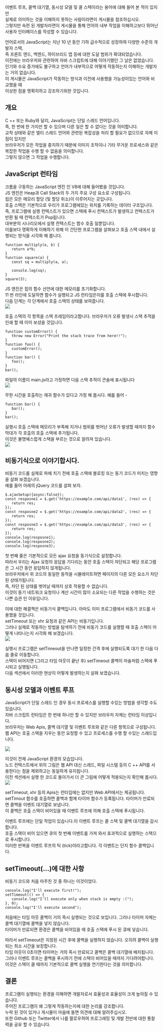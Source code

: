 이벤트 루프, 콜백 대기열, 동시성 모델 및 콜 스택이라는 용어에 대해 들어 본 적이 있지만  
실제로 의미하는 것을 이해하지 못하는 사람이라면이 게시물을 참조하십시오.  
그렇지만 숙련 된 개발자라면이 게시물을 통해 언어의 내부 작업을 이해하고보다 뛰어난 사용자 인터페이스를 작성할 수 있습니다.

언어로서의 JavaScript는 지난 10 년 동안 기하 급수적으로 성장하여 다양한 수준의 개발자 스택,  
즉 프론트 엔드, 백엔드, 하이브리드 앱 등에 대한 도달 범위가 확대되었습니다.  
이전에는 브라우저와 관련하여 자바 스크립트에 대해 이야기했던 그 날은 없었습니다.  
인기와 수요 증가에도 불구하고 언어가 내부적으로 어떻게 작동하는지 이해하는 개발자는 거의 없습니다.  
이 게시물은 JavaScript가 작동하는 방식과 이전에 사용했을 가능성이있는 언어와 비교했을 때  
이상한 점을 명확히하고 강조하기위한 것입니다.

## 개요
C ++ 또는 Ruby와 달리, JavaScript는 단일 스레드 언어입니다.  
즉, 한 번에 한 가지만 할 수 있으며 다른 일은 할 수 없다는 것을 의미합니다.  
교착 상태와 같은 멀티 스레드 언어와 관련된 복잡성을 처리 할 필요가 없으므로 자체 이점이 있지만  
브라우저가 모든 작업을 중지하기 때문에 이미지 조작이나 기타 무거운 프로세스와 같은 복잡한 작업을 수행 할 수 없음을 의미합니다.  
그렇지 않으면 그 작업을 수행합니다.

## JavaScript 런타임
크롬을 구동하는 JavaScript 엔진 인 V8에 대해 들어봤을 것입니다.  
JS 엔진은 Heap과 Call Stack의 두 가지 주요 구성 요소로 구성됩니다.  
힙은 모든 메모리 할당 (및 할당 취소)이 이루어지는 곳입니다.  
호출 스택은 기본적으로 우리가 프로그램에있는 위치를 기록하는 데이터 구조입니다.  
즉, 프로그램에 실행 컨텍스트가 있으면 스택에 푸시 컨텍스트가 발생하고 컨텍스트가 반환 될 때 컨텍스트가 Pop됩니다.  
대부분의 시나리오에서 실행 컨텍스트는 함수 호출 일뿐입니다.  
이를보다 명확하게 이해하기 위해 이 간단한 프로그램을 살펴보고 호출 스택 내에서 실행되는 방식을 시각화 해 봅니다.
````
function multiply(a, b) {
   return a*b;
}
function square(a) {
   const sq = multiply(a, a);
   
   console.log(sq);
}
square(3);
````
JS 엔진은 힙의 함수 선언에 대한 메모리를 초기화합니다.  
11 번 라인에 도달하면 함수가 실행되고 JS 런타임은이를 호출 스택에 푸시합니다.  
다음 단계는 각 단계에서 호출 스택의 상태를 보여줍니다.  
![](https://d6vdma9166ldh.cloudfront.net/media/images/b2fcbdc1-0f26-44f3-8840-1e2fe3f182fe.gif)

호출 스택의 각 항목을 스택 프레임이라고합니다. 브라우저가 오류 발생시 스택 추적을 인쇄 할 때 이미 보셨을 것입니다.
````
function customError() {
   throw new Error("Print the stack trace from here!!");
}
function foo() {
   customError();
}
function bar() {
   foo();
}
bar();
````

파일의 이름이 main.js라고 가정하면 다음 스택 추적이 콘솔에 표시됩니다  
![](https://d6vdma9166ldh.cloudfront.net/media/images/b4feef72-e1b9-4911-a6de-49e3720dcd2e.png)


무한 시간을 호출하는 재귀 함수가 있다고 가정 해 봅시다. 예를 들어 -
````
function bar() {
   bar();
}
bar();
````

실행시 호출 스택에 메모리가 부족해 지거나 범위를 벗어난 오류가 발생할 때까지 함수 막대가 각 호출의 호출 스택에 추가됩니다.  
이것은 불명예스럽게 스택을 부르는 것으로 알려져 있습니다.  
![](https://d6vdma9166ldh.cloudfront.net/media/images/40e72906-0de3-43bc-b18b-d92c3356861d.png)

## 비동기식으로 이야기합시다.
비동기 코드를 실제로 파헤 치기 전에 호출 스택에 블로킹 또는 동기 코드가 미치는 영향을 살펴 보겠습니다.  
예를 들어 아래의 jQuery 코드를 살펴 보자. 
````
$.ajaxSetup({async:false});
const resposne1 = $.get('https://example.com/api/data1', (res) => {
   return res;
});
const resposne2 = $.get('https://example.com/api/data2', (res) => {
   return res;
});
const resposne3 = $.get('https://example.com/api/data3', (res) => {
   return res;
});
console.log(resposne1);
console.log(resposne2);
console.log(resposne3);
````
첫 번째 줄은 기본적으로 모든 ajax 요청을 동기식으로 설정합니다.  
따라서 우리는 Ajax 요청의 응답을 기다리는 동안 호출 스택이 차단되고 해당 프로그램은 그 시간 동안 응답하지 않게됩니다.  
브라우저에서 위 코드의 동일한 동작을 시뮬레이트하면 페이지의 다른 모든 요소가 차단 된 상태가됩니다.  
즉, 차단 된 상태를 벗어날 때까지 상호 작용할 수 없습니다.  
이것이 동기 네트워크 요청이나 계산 시간이 많이 소요되는 다른 작업을 수행하는 것은 나쁜 습관 인 이유입니다.  

이에 대한 해결책은 비동기식 콜백입니다. 아마도 이미 프로그램에서 비동기 코드를 사용했을 것입니다.  
setTimeout 또는 xhr 요청과 같은 API는 비동기입니다.  
그러나 실제로 작동하는 방법을 탐색하기 전에 비동기 코드를 실행할 때 호출 스택이 어떻게 나타나는지 시각화 해 보겠습니다.  
![](https://d6vdma9166ldh.cloudfront.net/media/images/97388fc6-c13c-4049-8049-ecd25a370f7a.gif)

실행시 프로그램은 setTimeout을 만나면 일정한 간격 후에 실행되도록 대기 한 다음 다음 줄로 이동합니다.  
스택이 비어지면 (그리고 타임 아웃이 끝난 후) setTimeout 콜백이 마술처럼 스택에 푸시되고 실행됩니다.  
다음 섹션에서 이러한 현상이 어떻게 발생하는지 살펴 보겠습니다.

## 동시성 모델과 이벤트 루프
JavaScript가 단일 스레드 인 경우 동시 프로세스를 실행할 수있는 방법을 생각할 수도 있습니다.  
자바 스크립트 런타임은 한 번에 하나만 할 수 있지만 브라우저 자체는 런타임 이상입니다.  
브라우저는 Web Apis, 콜백 대기열 및 이벤트 루프와 같은 다른 항목으로 구성됩니다.  
웹 API는 호출 스택을 지우는 동안 요청할 수 있고 프로세스를 수행 할 수있는 스레드입니다.

![](https://d6vdma9166ldh.cloudfront.net/media/images/9aacbcd0-44c5-45e1-b3eb-be84a2eb99d8.png)


이것이 전체 JavaScript 환경의 모습입니다.  
노드 컨텍스트에서 위의 그림은 웹 API 대신 스레드, 파일 시스템 등의 C ++ API를 사용한다는 점을 제외하고는 동일하게 유지됩니다.  
이전 섹션에서 실행 한 코드로 돌아가서 더 큰 그림에 어떻게 적용되는지 확인해 봅시다.  
![](https://d6vdma9166ldh.cloudfront.net/media/images/fce32518-167c-4981-ac3a-a8e0dc1237c3.gif)

setTimeout, xhr 등의 Apis는 런타임에는 없지만 Web API에서는 제공됩니다.  
setTimout 함수를 호출하면 콜백과 함께 타이머 함수가 등록됩니다. 타이머가 만료되면 콜백을 이벤트 대기열로 보냅니다.   
이 콜백은 호출 스택이 비어있을 때 이벤트 루프에 의해 호출 스택에 푸시됩니다. 

이벤트 루프에는 단일 작업이 있습니다.이 이벤트 루프는 콜 스택 및 콜백 대기열을 감시합니다.  
호출 스택이 비어 있으면 큐의 첫 번째 이벤트를 가져 와서 효과적으로 실행하는 스택으로 푸시합니다.  
이러한 반복을 이벤트 루프의 틱 (tick)이라고합니다. 각 이벤트는 단지 함수 콜백입니다.  

## setTimeout(...)에 대한 사항
비동기 코드와 처음 마주친 것 중 하나는 이것이었다.  
````
console.log("I'll execute first!");
setTimeout(() => {
   console.log("I'll execute only when stack is empty :(");
}, 0);
console.log("I'll execute second");
````
처음에는 타임 아웃 콜백이 거의 즉시 실행되는 것으로 보입니다. 그러나 타이머 자체는 콜백 대기열에 콜백을 넣지 않습니다.  
타이머가 만료되면 환경은 콜백을 비어있을 때 호출 스택에 푸시 된 큐에 넣습니다.  
  
따라서 setTimeout은 지정된 시간 후에 콜백을 실행하지 않습니다. 오히려 콜백이 실행되는 최소 시간을 보장합니다.  
타임 아웃이 0초이면 타이머는 거의 즉시 만료되고 콜백은 콜백 대기열에 배치됩니다.  
그러나 이벤트 루프는 콜백을 푸시하기 전에 스택이 비어있을 때까지 기다려야합니다.  
이것은 스택이 클 때까지 기본적으로 콜백 실행을 연기한다는 것을 의미합니다.

## 결론
프로그램이 실행되는 환경을 이해하면 개발자로서 효율성과 효율성이 크게 높아질 수 있습니다.  
주어진 프로그램이 왜 그렇게 작동하는지에 대한 논리를 강조합니다.  
누락 된 것이 있거나 게시물이 마음에 들면 의견에 대해 알려주십시오.  
또한 Github 또는 Twitter에서 나를 팔로우하여 프로그래밍 및 개발 전반에 대한 통찰력을 공유 할 수 있습니다.



